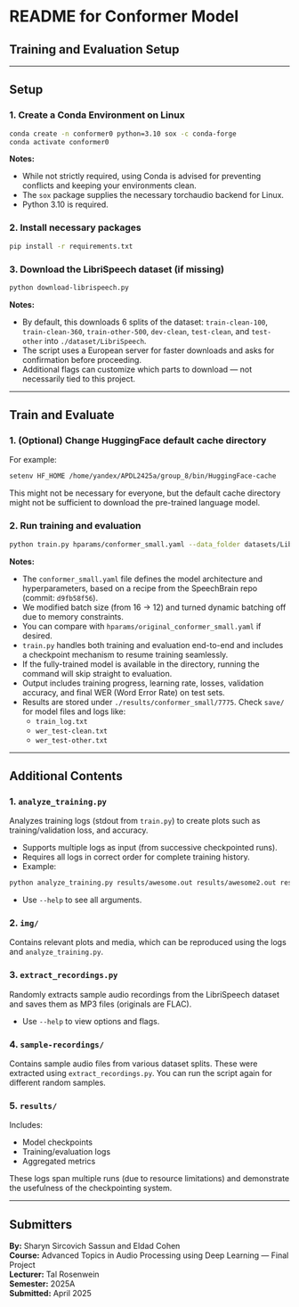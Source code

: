 # README for Conformer Model  
## Training and Evaluation Setup

---

## Setup

### 1. Create a Conda Environment on Linux
```bash
conda create -n conformer0 python=3.10 sox -c conda-forge
conda activate conformer0
```

**Notes:**
- While not strictly required, using Conda is advised for preventing conflicts and keeping your environments clean.
- The `sox` package supplies the necessary torchaudio backend for Linux.
- Python 3.10 is required.

### 2. Install necessary packages
```bash
pip install -r requirements.txt
```

### 3. Download the LibriSpeech dataset (if missing)
```bash
python download-librispeech.py
```

**Notes:**
- By default, this downloads 6 splits of the dataset: `train-clean-100`, `train-clean-360`, `train-other-500`, `dev-clean`, `test-clean`, and `test-other` into `./dataset/LibriSpeech`.
- The script uses a European server for faster downloads and asks for confirmation before proceeding.
- Additional flags can customize which parts to download — not necessarily tied to this project.

---

## Train and Evaluate

### 1. (Optional) Change HuggingFace default cache directory
For example:
```bash
setenv HF_HOME /home/yandex/APDL2425a/group_8/bin/HuggingFace-cache
```
This might not be necessary for everyone, but the default cache directory might not be sufficient to download the pre-trained language model.

### 2. Run training and evaluation
```bash
python train.py hparams/conformer_small.yaml --data_folder datasets/LibriSpeech/
```

**Notes:**
- The `conformer_small.yaml` file defines the model architecture and hyperparameters, based on a recipe from the SpeechBrain repo (commit: `d9fb58f56`).
- We modified batch size (from 16 → 12) and turned dynamic batching off due to memory constraints.
- You can compare with `hparams/original_conformer_small.yaml` if desired.
- `train.py` handles both training and evaluation end-to-end and includes a checkpoint mechanism to resume training seamlessly.
- If the fully-trained model is available in the directory, running the command will skip straight to evaluation.
- Output includes training progress, learning rate, losses, validation accuracy, and final WER (Word Error Rate) on test sets.
- Results are stored under `./results/conformer_small/7775`. Check `save/` for model files and logs like:
  - `train_log.txt`
  - `wer_test-clean.txt`
  - `wer_test-other.txt`

---

## Additional Contents

### 1. `analyze_training.py`
Analyzes training logs (stdout from `train.py`) to create plots such as training/validation loss, and accuracy.

- Supports multiple logs as input (from successive checkpointed runs).
- Requires all logs in correct order for complete training history.
- Example:
```bash
python analyze_training.py results/awesome.out results/awesome2.out results/awesome3.out results/awesome4.out results/awesome5.out --epochs 110
```
- Use `--help` to see all arguments.

### 2. `img/`
Contains relevant plots and media, which can be reproduced using the logs and `analyze_training.py`.

### 3. `extract_recordings.py`
Randomly extracts sample audio recordings from the LibriSpeech dataset and saves them as MP3 files (originals are FLAC).

- Use `--help` to view options and flags.

### 4. `sample-recordings/`
Contains sample audio files from various dataset splits. These were extracted using `extract_recordings.py`. You can run the script again for different random samples.

### 5. `results/`
Includes:
- Model checkpoints
- Training/evaluation logs
- Aggregated metrics

These logs span multiple runs (due to resource limitations) and demonstrate the usefulness of the checkpointing system.

---

## Submitters

**By:** Sharyn Sircovich Sassun and Eldad Cohen  
**Course:** Advanced Topics in Audio Processing using Deep Learning — Final Project  
**Lecturer:** Tal Rosenwein  
**Semester:** 2025A  
**Submitted:** April 2025
